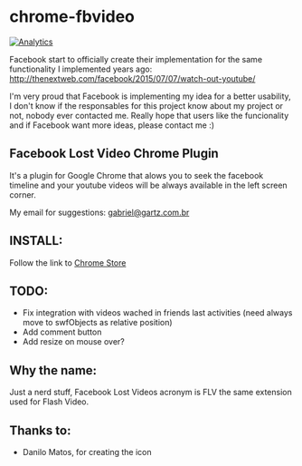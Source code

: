 chrome-fbvideo
==============

[![Analytics](https://ga-beacon.appspot.com/UA-24619548-7/chrome-fbvideo/readme)](https://github.com/igrigorik/ga-beacon)

Facebook start to officially create their implementation for the same functionality I implemented years ago: http://thenextweb.com/facebook/2015/07/07/watch-out-youtube/

I'm very proud that Facebook is implementing my idea for a better usability, I don't know if the responsables for this project know about my project or not, nobody ever contacted me. Really hope that users like the funcionality and if Facebook want more ideas, please contact me :)

Facebook Lost Video Chrome Plugin
---------------------------------

It's a plugin for Google Chrome that alows you to seek the facebook timeline and your youtube
videos will be always available in the left screen corner.

My email for suggestions: gabriel@gartz.com.br

INSTALL:
--------

Follow the link to [Chrome Store](https://chrome.google.com/webstore/detail/facebook-lost-videos/jjdchiobmafebgkenhichjefeeejakil)

TODO:
-----

* Fix integration with videos wached in friends last activities (need always move to swfObjects as relative position)
* Add comment button
* Add resize on mouse over?

Why the name:
-------------

Just a nerd stuff, Facebook Lost Videos acronym is FLV the same extension used for Flash Video.

Thanks to:
----------

* Danilo Matos, for creating the icon
